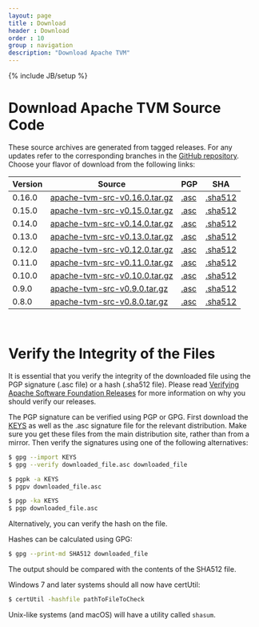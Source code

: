```yaml
---
layout: page
title : Download
header : Download
order : 10
group : navigation
description: "Download Apache TVM"
---
```


{% include JB/setup %}

# Download Apache TVM Source Code

These source archives are generated from tagged releases.
For any updates refer to the corresponding branches in the [GitHub repository](https://github.com/apache/tvm/).
Choose your flavor of download from the following links:

| Version | Source | PGP | SHA |
| ------- | ------ | --- | --- |
| 0.16.0   | [apache-tvm-src-v0.16.0.tar.gz](https://www.apache.org/dyn/closer.lua/tvm/tvm-v0.16.0/apache-tvm-src-v0.16.0.tar.gz) | [.asc](https://downloads.apache.org/tvm/tvm-v0.16.0/apache-tvm-src-v0.16.0.tar.gz.asc) | [.sha512](https://downloads.apache.org/tvm/tvm-v0.16.0/apache-tvm-src-v0.16.0.tar.gz.sha512) |
| 0.15.0   | [apache-tvm-src-v0.15.0.tar.gz](https://www.apache.org/dyn/closer.lua/tvm/tvm-v0.15.0/apache-tvm-src-v0.15.0.tar.gz) | [.asc](https://downloads.apache.org/tvm/tvm-v0.15.0/apache-tvm-src-v0.15.0.tar.gz.asc) | [.sha512](https://downloads.apache.org/tvm/tvm-v0.15.0/apache-tvm-src-v0.15.0.tar.gz.sha512) |
| 0.14.0   | [apache-tvm-src-v0.14.0.tar.gz](https://www.apache.org/dyn/closer.lua/tvm/tvm-v0.14.0/apache-tvm-src-v0.14.0.tar.gz) | [.asc](https://downloads.apache.org/tvm/tvm-v0.14.0/apache-tvm-src-v0.14.0.tar.gz.asc) | [.sha512](https://downloads.apache.org/tvm/tvm-v0.14.0/apache-tvm-src-v0.14.0.tar.gz.sha512) |
| 0.13.0   | [apache-tvm-src-v0.13.0.tar.gz](https://www.apache.org/dyn/closer.lua/tvm/tvm-v0.13.0/apache-tvm-src-v0.13.0.tar.gz) | [.asc](https://downloads.apache.org/tvm/tvm-v0.13.0/apache-tvm-src-v0.13.0.tar.gz.asc) | [.sha512](https://downloads.apache.org/tvm/tvm-v0.13.0/apache-tvm-src-v0.13.0.tar.gz.sha512) |
| 0.12.0   | [apache-tvm-src-v0.12.0.tar.gz](https://www.apache.org/dyn/closer.lua/tvm/tvm-v0.12.0/apache-tvm-src-v0.12.0.tar.gz) | [.asc](https://downloads.apache.org/tvm/tvm-v0.12.0/apache-tvm-src-v0.12.0.tar.gz.asc) | [.sha512](https://downloads.apache.org/tvm/tvm-v0.12.0/apache-tvm-src-v0.12.0.tar.gz.sha512) |
| 0.11.0   | [apache-tvm-src-v0.11.0.tar.gz](https://www.apache.org/dyn/closer.lua/tvm/tvm-v0.11.0/apache-tvm-src-v0.11.0.tar.gz) | [.asc](https://downloads.apache.org/tvm/tvm-v0.11.0/apache-tvm-src-v0.11.0.tar.gz.asc) | [.sha512](https://downloads.apache.org/tvm/tvm-v0.11.0/apache-tvm-src-v0.11.0.tar.gz.sha512) |
| 0.10.0   | [apache-tvm-src-v0.10.0.tar.gz](https://www.apache.org/dyn/closer.lua/tvm/tvm-v0.10.0/apache-tvm-src-v0.10.0.tar.gz) | [.asc](https://downloads.apache.org/tvm/tvm-v0.10.0/apache-tvm-src-v0.10.0.tar.gz.asc) | [.sha512](https://downloads.apache.org/tvm/tvm-v0.10.0/apache-tvm-src-v0.10.0.tar.gz.sha512) |
| 0.9.0   | [apache-tvm-src-v0.9.0.tar.gz](https://www.apache.org/dyn/closer.lua/tvm/tvm-v0.9.0/apache-tvm-src-v0.9.0.tar.gz) | [.asc](https://downloads.apache.org/tvm/tvm-v0.9.0/apache-tvm-src-v0.9.0.tar.gz.asc) | [.sha512](https://downloads.apache.org/tvm/tvm-v0.9.0/apache-tvm-src-v0.9.0.tar.gz.sha512) |
| 0.8.0   | [apache-tvm-src-v0.8.0.tar.gz](https://www.apache.org/dyn/closer.lua/tvm/tvm-v0.8.0/apache-tvm-src-v0.8.0.tar.gz) | [.asc](https://downloads.apache.org/tvm/tvm-v0.8.0/apache-tvm-src-v0.8.0.tar.gz.asc) | [.sha512](https://downloads.apache.org/tvm/tvm-v0.8.0/apache-tvm-src-v0.8.0.tar.gz.sha512) |



<br>

# Verify the Integrity of the Files

It is essential that you verify the integrity of the downloaded file using the PGP signature (.asc file) or a hash (.sha512 file). Please read [Verifying Apache Software Foundation Releases](https://www.apache.org/info/verification.html) for more information on why you should verify our releases.

The PGP signature can be verified using PGP or GPG. First download the [KEYS](https://downloads.apache.org/tvm/KEYS) as well as the .asc signature file for the relevant distribution. Make sure you get these files from the main distribution site, rather than from a mirror. Then verify the signatures using one of the following alternatives:

```bash
$ gpg --import KEYS
$ gpg --verify downloaded_file.asc downloaded_file
```

```bash
$ pgpk -a KEYS
$ pgpv downloaded_file.asc
```

```bash
$ pgp -ka KEYS
$ pgp downloaded_file.asc
```

Alternatively, you can verify the hash on the file.

Hashes can be calculated using GPG:

```bash
$ gpg --print-md SHA512 downloaded_file
```

The output should be compared with the contents of the SHA512 file.

Windows 7 and later systems should all now have certUtil:

```bash
$ certUtil -hashfile pathToFileToCheck
```

Unix-like systems (and macOS) will have a utility called `shasum`.
